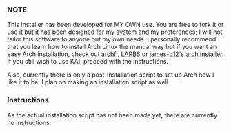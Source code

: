 ### NOTE

This installer has been developed for MY OWN use. You are free to fork it or use it but it has been designed for my system and my preferences; I will not tailor this software to anyone but my own needs. I personally recommend that you learn how to install Arch Linux the manual way but if you want an easy Arch installation, check out [archfi](https://github.com/MatMoul/archfi), [LARBS](https://github.com/LukeSmithxyz/LARBS) or [james-d12's arch installer](https://github.com/james-d12/arch-installer). If you still wish to use KAI, proceed with the instructions.

Also, currently there is only a post-installation script to set up Arch how I like it to be. I plan on making an installation script as well.

### Instructions

As the actual installation script has not been made yet, there are currently no instructions.
